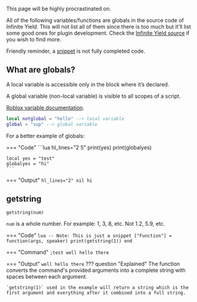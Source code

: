 This page will be highly procrastinated on.

All of the following variables/functions are globals in the source code of Infinite Yield. This will not list all of them since there is too much but it'll list some good ones for plugin development. Check the [Infinite Yield source](https://github.com/EdgeIY/infiniteyield/blob/master/source) if you wish to find more.

Friendly reminder, a [snippet](https://en.m.wikipedia.org/wiki/Snippet_(programming)) is not fully completed code.

## What are globals?

A local variable is accessible only in the block where it’s declared.

A global variable (non-local variable) is visible to all scopes of a script.

[Roblox variable documentation](https://create.roblox.com/docs/scripting/luau/variables).

```lua hl_lines="2"
local notglobal = "hello" --> local variable
global = "sup" --> global variable
```

For a better example of globals:

=== "Code"
	```lua hl_lines="2 5"
	print(yes)
	print(globalyes)

	local yes = "test"
	globalyes = "hi"
	```

=== "Output"
	``` hl_lines="2"
	nil
	hi
	```

## getstring

`getstring(num)`

`num` is a whole number. For example: 1, 3, 8, etc. Not 1.2, 5.9, etc.

=== "Code"
	```lua
	-- Note: This is just a snippet
	["Function"] = function(args, speaker)
		print(getstring(1))
	end
	```

=== "Command"
	```
	;test well hello there
	```

=== "Output"
	```
	well hello there
	```
??? question "Explained"
	The function converts the command's provided arguments into a complete string with spaces between each argument.

	`getstring(1)` used in the example will return a string which is the first argument and everything after it combined into a full string.
